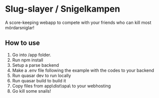 # Slug-slayer / Snigelkampen

A score-keeping webapp to compete with your friends who can kill most mördarsniglar!

## How to use

1. Go into /app folder. 
2. Run npm install
3. Setup a parse backend
4. Make a .env file following the example with the codes to your backend
5. Run quasar dev to run locally
6. Run quasar build to build it
7. Copy files from app\dist\spa\ to your webhosting
8. Go kill some snails!